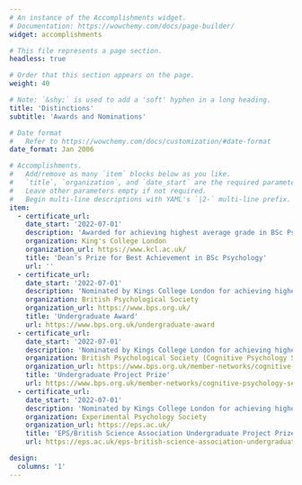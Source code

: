 ```yaml
---
# An instance of the Accomplishments widget.
# Documentation: https://wowchemy.com/docs/page-builder/
widget: accomplishments

# This file represents a page section.
headless: true

# Order that this section appears on the page.
weight: 40

# Note: `&shy;` is used to add a 'soft' hyphen in a long heading.
title: 'Distinctions'
subtitle: 'Awards and Nominations'

# Date format
#   Refer to https://wowchemy.com/docs/customization/#date-format
date_format: Jan 2006

# Accomplishments.
#   Add/remove as many `item` blocks below as you like.
#   `title`, `organization`, and `date_start` are the required parameters.
#   Leave other parameters empty if not required.
#   Begin multi-line descriptions with YAML's `|2-` multi-line prefix.
item:
  - certificate_url:
    date_start: '2022-07-01'
    description: 'Awarded for achieving highest average grade in BSc Psychology (Hons)'
    organization: King's College London
    organization_url: https://www.kcl.ac.uk/
    title: 'Dean’s Prize for Best Achievement in BSc Psychology'
    url: ''
  - certificate_url:
    date_start: '2022-07-01'
    description: 'Nominated by Kings College London for achieving highest average grade in BSc Psychology (Hons)'
    organization: British Psychological Society
    organization_url: https://www.bps.org.uk/
    title: 'Undergraduate Award'
    url: https://www.bps.org.uk/undergraduate-award
  - certificate_url: 
    date_start: '2022-07-01'
    description: 'Nominated by Kings College London for achieving highest graded undergraduate dissertation'
    organization: British Psychological Society (Cognitive Psychology Section)
    organization_url: https://www.bps.org.uk/member-networks/cognitive-psychology-section
    title: 'Undergraduate Project Prize'
    url: https://www.bps.org.uk/member-networks/cognitive-psychology-section
  - certificate_url: 
    date_start: '2022-07-01'
    description: 'Nominated by Kings College London for achieving highest graded undergraduate dissertation'
    organization: Experimental Psychology Society
    organization_url: https://eps.ac.uk/
    title: 'EPS/British Science Association Undergraduate Project Prize'
    url: https://eps.ac.uk/eps-british-science-association-undergraduate-project-prize/

design:
  columns: '1'
---
```

